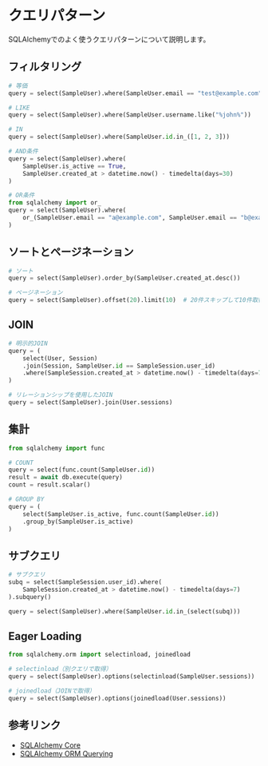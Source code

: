 # クエリパターン

SQLAlchemyでのよく使うクエリパターンについて説明します。

## フィルタリング

```python
# 等価
query = select(SampleUser).where(SampleUser.email == "test@example.com")

# LIKE
query = select(SampleUser).where(SampleUser.username.like("%john%"))

# IN
query = select(SampleUser).where(SampleUser.id.in_([1, 2, 3]))

# AND条件
query = select(SampleUser).where(
    SampleUser.is_active == True,
    SampleUser.created_at > datetime.now() - timedelta(days=30)
)

# OR条件
from sqlalchemy import or_
query = select(SampleUser).where(
    or_(SampleUser.email == "a@example.com", SampleUser.email == "b@example.com")
)
```

## ソートとページネーション

```python
# ソート
query = select(SampleUser).order_by(SampleUser.created_at.desc())

# ページネーション
query = select(SampleUser).offset(20).limit(10)  # 20件スキップして10件取得
```

## JOIN

```python
# 明示的JOIN
query = (
    select(User, Session)
    .join(Session, SampleUser.id == SampleSession.user_id)
    .where(SampleSession.created_at > datetime.now() - timedelta(days=7))
)

# リレーションシップを使用したJOIN
query = select(SampleUser).join(User.sessions)
```

## 集計

```python
from sqlalchemy import func

# COUNT
query = select(func.count(SampleUser.id))
result = await db.execute(query)
count = result.scalar()

# GROUP BY
query = (
    select(SampleUser.is_active, func.count(SampleUser.id))
    .group_by(SampleUser.is_active)
)
```

## サブクエリ

```python
# サブクエリ
subq = select(SampleSession.user_id).where(
    SampleSession.created_at > datetime.now() - timedelta(days=7)
).subquery()

query = select(SampleUser).where(SampleUser.id.in_(select(subq)))
```

## Eager Loading

```python
from sqlalchemy.orm import selectinload, joinedload

# selectinload（別クエリで取得）
query = select(SampleUser).options(selectinload(SampleUser.sessions))

# joinedload（JOINで取得）
query = select(SampleUser).options(joinedload(User.sessions))
```

## 参考リンク

- [SQLAlchemy Core](https://docs.sqlalchemy.org/en/20/core/)
- [SQLAlchemy ORM Querying](https://docs.sqlalchemy.org/en/20/orm/queryguide/)

